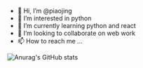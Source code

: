 - 👋 Hi, I’m @piaojing
- 👀 I’m interested in python
- 🌱 I’m currently learning python and react
- 💞️ I’m looking to collaborate on web work
- 📫 How to reach me ...

<!-- [![Anurag's GitHub stats](https://github-readme-stats.vercel.app/api?username=PiaoJing)](https://github.com/anuraghazra/github-readme-stats) -->
<!-- ![Anurag's GitHub stats](https://github-readme-stats.vercel.app/api?username=PiaoJing&hide=contribs,prs) -->

<!-- themes -->
![Anurag's GitHub stats](https://github-readme-stats.vercel.app/api?username=PiaoJing&show_icons=true&theme=radical)

<!---
piaojing/piaojing is a ✨ special ✨ repository because its `README.md` (this file) appears on your GitHub profile.
You can click the Preview link to take a look at your changes.
--->
